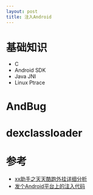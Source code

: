 ```yaml
---
layout: post
title: 注入Android
---
```


# 基础知识

* C
* Android SDK
* Java JNI
* Linux Ptrace

# AndBug

# dexclassloader

# 参考

* [xx助手之天天酷跑外挂详细分析](http://bbs.pediy.com/showthread.php?t=187948)
* [发个Android平台上的注入代码](http://bbs.pediy.com/showthread.php?t=141355)
